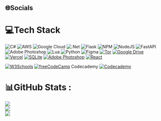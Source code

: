 ## 🌐Socials


# 💻Tech Stack
![C#](https://img.shields.io/badge/c%23-%23239120.svg?style=for-the-badge&logo=c-sharp&logoColor=white) ![AWS](https://img.shields.io/badge/AWS-%23FF9900.svg?style=for-the-badge&logo=amazon-aws&logoColor=white) ![Google Cloud](https://img.shields.io/badge/Google%20Cloud-%234285F4.svg?style=for-the-badge&logo=google-cloud&logoColor=white) ![.Net](https://img.shields.io/badge/.NET-5C2D91?style=for-the-badge&logo=.net&logoColor=white) ![Flask](https://img.shields.io/badge/flask-%23000.svg?style=for-the-badge&logo=flask&logoColor=white) ![NPM](https://img.shields.io/badge/NPM-%23000000.svg?style=for-the-badge&logo=npm&logoColor=white) ![NodeJS](https://img.shields.io/badge/node.js-6DA55F?style=for-the-badge&logo=node.js&logoColor=white) ![FastAPI](https://img.shields.io/badge/FastAPI-005571?style=for-the-badge&logo=fastapi) ![Adobe Photoshop](https://img.shields.io/badge/adobephotoshop-%2331A8FF.svg?style=for-the-badge&logo=adobephotoshop&logoColor=white) ![Lua](https://img.shields.io/badge/lua-%232C2D72.svg?style=for-the-badge&logo=lua&logoColor=white) ![Python](https://img.shields.io/badge/python-3670A0?style=for-the-badge&logo=python&logoColor=ffdd54) ![Figma](https://img.shields.io/badge/figma-%23F24E1E.svg?style=for-the-badge&logo=figma&logoColor=white) [![Tor](https://img.shields.io/badge/Tor-7D4698?logo=Tor-Browser&logoColor=white)](#) [![Google Drive](https://img.shields.io/badge/Google%20Drive-4285F4?logo=googledrive&logoColor=fff)](#) [![Vercel](https://img.shields.io/badge/Vercel-%23000000.svg?logo=vercel&logoColor=white)](#) [![SQLite](https://img.shields.io/badge/SQLite-%2307405e.svg?logo=sqlite&logoColor=white)](#) [![Adobe Photoshop](https://img.shields.io/badge/Adobe%20Photoshop-31A8FF?logo=Adobe%20Photoshop&logoColor=black)](#) [![React](https://img.shields.io/badge/React-%2320232a.svg?logo=react&logoColor=%2361DAFB)](#)

[![W3Schools](https://img.shields.io/badge/W3Schools-04AA6D?logo=w3schools&logoColor=fff)](#) [![freeCodeCamp](https://img.shields.io/badge/freeCodeCamp-0A0A23?logo=freecodecamp&logoColor=fff)](#) Codecademy 	[![Codecademy](https://img.shields.io/badge/Codecademy-%2321759B.svg?logo=codecademy&logoColor=white)](#)
# 📊GitHub Stats :
![](https://github-readme-stats.vercel.app/api?username=bASH-RO&theme=radical&hide_border=false&include_all_commits=false&count_private=false)<br/>
![](https://github-readme-streak-stats.herokuapp.com/?user=bASH-RO&theme=radical&hide_border=false)<br/>
![](https://github-readme-stats.vercel.app/api/top-langs/?username=bASH-RO&theme=radical&hide_border=false&include_all_commits=false&count_private=false&layout=compact)
